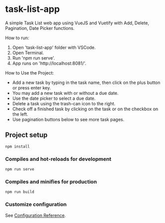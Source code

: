 # task-list-app
 A simple Task List web app using VueJS and Vuetify with Add, Delete, Pagination, Date Picker functions.

 How to run:
 1) Open 'task-list-app' folder with VSCode.
 2) Open Terminal.
 3) Run 'npm run serve'.
 4) App runs on 'http://localhost:8081/'.

How to Use the Project:
- Add a new task by typing in the task name, then click on the plus button or press enter key.
- You may add a new task with or without a due date.
- Use the date picker to select a due date.
- Delete a task using the trash-can icon to the right.
- Check off a finished task by clicking on the task or on the checkbox on the left.
- Use pagination buttons below to see more task pages.

## Project setup
```
npm install
```

### Compiles and hot-reloads for development
```
npm run serve
```

### Compiles and minifies for production
```
npm run build
```

### Customize configuration
See [Configuration Reference](https://cli.vuejs.org/config/).
